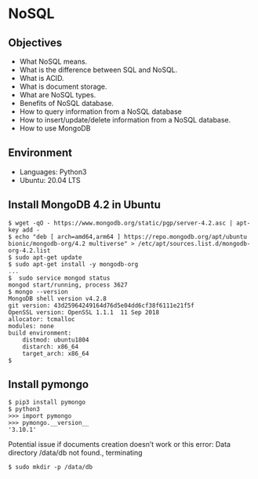 # NoSQL

## Objectives
- What NoSQL means.
- What is the difference between SQL and NoSQL.
- What is ACID.
- What is document storage.
- What are NoSQL types.
- Benefits of NoSQL database.
- How to query information from a NoSQL database
- How to insert/update/delete information from a NoSQL database.
- How to use MongoDB

## Environment
- Languages: Python3
- Ubuntu: 20.04 LTS

## Install MongoDB 4.2 in Ubuntu
```
$ wget -qO - https://www.mongodb.org/static/pgp/server-4.2.asc | apt-key add -
$ echo "deb [ arch=amd64,arm64 ] https://repo.mongodb.org/apt/ubuntu bionic/mongodb-org/4.2 multiverse" > /etc/apt/sources.list.d/mongodb-org-4.2.list
$ sudo apt-get update
$ sudo apt-get install -y mongodb-org
...
$  sudo service mongod status
mongod start/running, process 3627
$ mongo --version
MongoDB shell version v4.2.8
git version: 43d25964249164d76d5e04dd6cf38f6111e21f5f
OpenSSL version: OpenSSL 1.1.1  11 Sep 2018
allocator: tcmalloc
modules: none
build environment:
    distmod: ubuntu1804
    distarch: x86_64
    target_arch: x86_64
$
```
## Install pymongo
```
$ pip3 install pymongo
$ python3
>>> import pymongo
>>> pymongo.__version__
'3.10.1'
```

Potential issue if documents creation doesn’t work or this error: Data directory /data/db not found., terminating
```
$ sudo mkdir -p /data/db
```